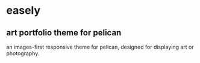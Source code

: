# easely
## art portfolio theme for pelican
an images-first responsive theme for pelican, designed for displaying art or photography.